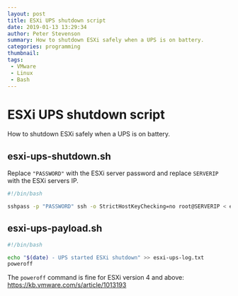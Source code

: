 ```yaml
---
layout: post
title: ESXi UPS shutdown script
date: 2019-01-13 13:29:34
author: Peter Stevenson
summary: How to shutdown ESXi safely when a UPS is on battery.
categories: programming
thumbnail:
tags:
 - VMware
 - Linux
 - Bash
---
```


# ESXi UPS shutdown script

How to shutdown ESXi safely when a UPS is on battery.

## esxi-ups-shutdown.sh

Replace `"PASSWORD"` with the ESXi server password and replace `SERVERIP` with the ESXi servers IP.

```sh
#!/bin/bash

sshpass -p "PASSWORD" ssh -o StrictHostKeyChecking=no root@SERVERIP < esxi-ups-payload.sh
```

## esxi-ups-payload.sh

```sh
#!/bin/bash

echo "$(date) - UPS started ESXi shutdown" >> esxi-ups-log.txt
poweroff
```

The `poweroff` command is fine for ESXi version 4 and above: https://kb.vmware.com/s/article/1013193
